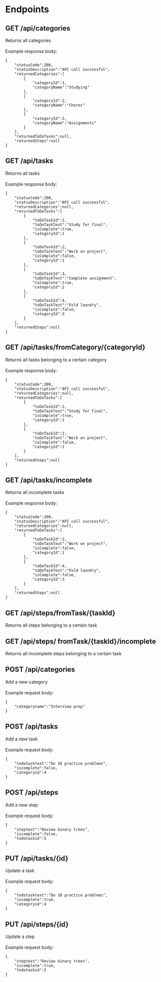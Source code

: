 # Endpoints

## GET /api/categories
Returns all categories
<br/><br/>
Example response body:
```
{
    "statusCode":200,
    "statusDescription":"API call successful",
    "returnedCategories":[
        {
            "categoryId":1,
            "categoryName":"Studying"
        },
        {
            "categoryId":2,
            "categoryName":"Chores"
        },
        {
            "categoryId":3,
            "categoryName":"Assignments"
        }
    ],
    "returnedToDoTasks":null,
    "returnedSteps":null
}
```

## GET /api/tasks
Returns all tasks
<br/><br/>
Example response body:
```
{
    "statusCode":200,
    "statusDescription":"API call successful",
    "returnedCategories":null,
    "returnedToDoTasks":[
        {
            "toDoTaskId":1,
            "toDoTaskText":"Study for final",
            "isComplete":true,
            "categoryId":1
        },
        {
            "toDoTaskId":2,
            "toDoTaskText":"Work on project",
            "isComplete":false,
            "categoryId":1
        },
        {
            "toDoTaskId":3,
            "toDoTaskText":"Complete assignment",
            "isComplete":true,
            "categoryId":2
        },
        {
            "toDoTaskId":4,
            "toDoTaskText":"Fold laundry",
            "isComplete":false,
            "categoryId":3
        }
    ],
    "returnedSteps":null
}
```

## GET /api/tasks/fromCategory/{categoryId}
Returns all tasks belonging to a certain category
<br/><br/>
Example response body:
```
{
    "statusCode":200,
    "statusDescription":"API call successful",
    "returnedCategories":null,
    "returnedToDoTasks":[
        {
            "toDoTaskId":1,
            "toDoTaskText":"Study for final",
            "isComplete":true,
            "categoryId":1
        },
        {
            "toDoTaskId":2,
            "toDoTaskText":"Work on project",
            "isComplete":false,
            "categoryId":1
        }
    ],
    "returnedSteps":null
}
```

## GET /api/tasks/incomplete
Returns all incomplete tasks
<br/><br/>
Example response body:
```
{
    "statusCode":200,
    "statusDescription":"API call successful",
    "returnedCategories":null,
    "returnedToDoTasks":[
        {
            "toDoTaskId":2,
            "toDoTaskText":"Work on project",
            "isComplete":false,
            "categoryId":1
        },
        {
            "toDoTaskId":4,
            "toDoTaskText":"Fold laundry",
            "isComplete":false,
            "categoryId":3
        }
    ],
    "returnedSteps":null
}
```

## GET /api/steps/fromTask/{taskId}
Returns all steps belonging to a certain task

## GET /api/steps/ fromTask/{taskId}/incomplete
Returns all incomplete steps belonging to a certain task

## POST /api/categories
Add a new category
<br/><br/>
Example request body:
```
{
    "categoryname":"Interview prep"
}
```

## POST /api/tasks
Add a new task
<br/><br/>
Example request body:
```
{
    "todotasktext":"Do 10 practice problems",
    "iscomplete":false,
    "categoryid":4
}
```

## POST /api/steps
Add a new step
<br/><br/>
Example request body:
```
{
    "steptext":"Review binary trees",
    "iscomplete":false,
    "todotaskid":5
}
```

## PUT /api/tasks/{id}
Update a task
<br/><br/>
Example request body:
```
{
    "todotasktext":"Do 10 practice problems",
    "iscomplete":true,
    "categoryid":4
}
```

## PUT /api/steps/{id}
Update a step
<br/><br/>
Example request body:
```
{
    "steptext":"Review binary trees",
    "iscomplete":true,
    "todotaskid":5
}
```